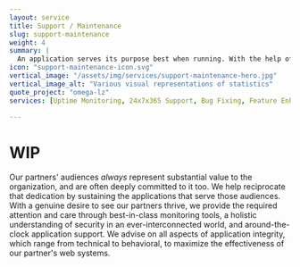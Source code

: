 ```yaml
---
layout: service
title: Support / Maintenance
slug: support-maintenance
weight: 4
summary: |
  An application serves its purpose best when running. With the help of robots, we ensure maximum uptime and provide ongoing iterative improvements that modern web systems demand to maximize their potential.
icon: "support-maintenance-icon.svg"
vertical_image: "/assets/img/services/support-maintenance-hero.jpg"
vertical_image_alt: "Various visual representations of statistics"
quote_project: "omega-lz"
services: [Uptime Monitoring, 24x7x365 Support, Bug Fixing, Feature Enhancements, Drupal Security Updates, Disaster Recovery Planning, Backup Strategy, Best Practices Consultation]

---
```


# WIP

Our partners' audiences _always_ represent substantial value to the organization, and are often deeply committed to it too. We help reciprocate that dedication by sustaining the applications that serve those audiences. With a genuine desire to see our partners thrive, we provide the required attention and care through best-in-class monitoring tools, a holistic understanding of security in an ever-interconnected world, and around-the-clock application support. We advise on all aspects of application integrity, which range from technical to behavioral, to maximize the effectiveness of our partner's web systems.
